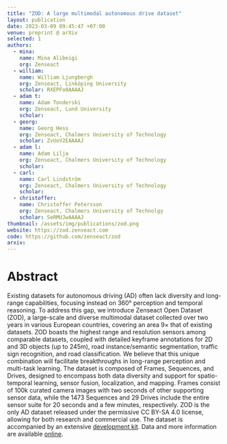 ```yaml
---
title: "ZOD: A large multimodal autonomous drive dataset"
layout: publication
date: 2023-03-09 09:45:47 +07:00
venue: preprint @ arXiv
selected: 1
authors:
  - mina:
    name: Mina Alibeigi
    org: Zenseact
  - william:
    name: William Ljungbergh
    org: Zenseact, Linköping University
    scholar: RXEPFo0AAAAJ
  - adam t:
    name: Adam Tonderski
    org: Zenseact, Lund University
    scholar:
  - georg:
    name: Georg Hess
    org: Zenseact, Chalmers University of Technology
    scholar: ZvUoV2EAAAAJ
  - adam l:
    name: Adam Lilja
    org: Zenseact, Chalmers University of Technology
    scholar:
  - carl:
    name: Carl Lindström
    org: Zenseact, Chalmers University of Technology
    scholar:
  - christoffer:
    name: Christoffer Petersson
    org: Zenseact, Chalmers University of Technolgy
    scholar: SeRMUJwAAAAJ
thumbnail: /assets/img/publications/zod.png
website: https://zod.zenseact.com
code: https://github.com/zenseact/zod
arxiv:
---
```


# Abstract
Existing datasets for autonomous driving (AD) often lack diversity and long-range capabilities, focusing instead on 360° perception and temporal reasoning. To address this gap, we introduce Zenseact Open Dataset (ZOD), a large-scale and diverse multimodal dataset collected over two years in various European countries, covering an area 9× that of existing datasets. ZOD boasts the highest range and resolution sensors among comparable datasets, coupled with detailed keyframe annotations for 2D and 3D objects (up to 245m), road instance/semantic segmentation, traffic sign recognition, and road classification. We believe that this unique combination will facilitate breakthroughs in long-range perception and multi-task learning. The dataset is composed of Frames, Sequences, and Drives, designed to encompass both data diversity and support for spatio-temporal learning, sensor fusion, localization, and mapping. Frames consist of 100k curated camera images with two seconds of other supporting sensor data, while the 1473 Sequences and 29 Drives include the entire sensor suite for 20 seconds and a few minutes, respectively. ZOD is the only AD dataset released under the permissive CC BY-SA 4.0 license, allowing for both research and commercial use. The
dataset is accompanied by an extensive [development kit](https://github.com/zenseact/zod).
Data and more information are available [online](https://zod.zenseact.com/).